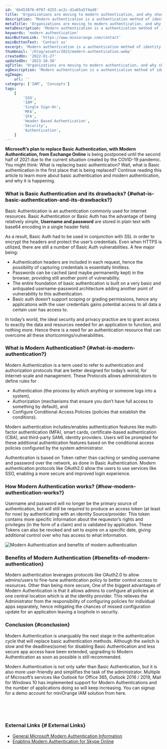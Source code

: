 ```yaml
---
id: '6b453876-0f07-4255-ac2c-d1a65a574ad8'
title: 'Organizations are moving to modern authentication, and why should you too?'
description: 'Modern authentication is a authentication method of identity management that offers more secure user authentication and authorization than possible with basic Authentication. Learn about the benefits of using an identity and access management solution to enable modern authentication for your organization.'
metaTitle: 'Organizations are moving to modern authentication, and why should you too?'
metaDescription: 'Modern authentication is a authentication method of identity management that offers more secure user authentication and authorization than possible with basic Authentication. Learn about the benefits of using an identity and access management solution to enable modern authentication for your organization.'
keywords: 'modern authentication'
mainButtonLink: 'https://www.miniorange.com/contact'
mainButtonText: 'Contact us'
excerpt: 'Modern authentication is a authentication method of identity management that offers more secure user authentication and authorization than possible with basic Authentication. Learn about the benefits of using an identity and access management solution to enable modern authentication for your organization.'
thumbnail: '/blog/assets/2023/modern-authentication.webp'
createdOn: '2022-01-27'
updatedOn: '2023-10-30'
ogTitle: 'Organizations are moving to modern authentication, and why should you too?'
ogDescription: 'Modern authentication is a authentication method of identity management that offers more secure user authentication and authorization than possible with basic Authentication. Learn about the benefits of using an identity and access management solution to enable modern authentication for your organization.'
ogImage:
    url: ''
category: ['IAM', 'Concepts']
tags:
    [
		'SSO',
        'IAM',
        'Single Sign-On',
        'MFA',
        '2FA',
        'Header Based Authentication',
        'Security',
        'Authentication',
    ]
---
```

**Microsoft’s plan to replace Basic Authentication, with Modern Authentication, from Exchange Online** is being postponed until the second half of 2021 due to the current situation created by the COVID-19 pandemic. You might think: What is replacing basic authentication? Wait, what is Basic authentication in the first place that is being replaced? Continue reading this article to learn more about basic authentication and modern authentication, and why it is happening.

### What is Basic Authentication and its drawbacks? {#what-is-basic-authentication-and-its-drawbacks?}
Basic Authentication is an authentication commonly used for internet resources. Basic Authentication or Basic Auth has the advantage of being relatively simple, **Username and password** are stored in plain text with base64 encoding in a single header field.  

As a result, Basic Auth had to be used in conjunction with SSL in order to encrypt the headers and protect the user’s credentials. Even when HTTPS is utilized, there are still a number of Basic Auth vulnerabilities. A few major being:

- Authentication headers are included in each request, hence the possibility of capturing credentials is essentially limitless.
- Passwords can be cached (and maybe permanently kept) in the browser, providing still another point of vulnerability.
- The entire foundation of basic authentication is built on a very basic and antiquated username-password architecture adding another point of vulnerability to this authentication.
- Basic auth doesn’t support scoping or grading permissions, hence any applications with the user credentials gains potential access to all data a certain user has access to.  

In today’s world, the ideal security and privacy practice are to grant access to exactly the data and resources needed for an application to function, and nothing more. Hence there is a need for an authentication resource that can overcome all these shortcomings/vulnerabilities.

 

### What is Modern Authentication? {#what-is-modern-authentication?}
Modern Authentication is a term used to refer to authentication and authorization protocols that are better designed for today’s world, for Internet-scale and management. These Protocols allows administrators to define rules for 

- Authentication (the process by which anything or someone logs into a system),
- Authorization (mechanisms that ensure you don’t have full access to something by default), and
- Configure Conditional Access Policies (policies that establish the conditions).  

Modern authentication includes/enables authentication features like multi-factor authentication (MFA), smart cards, certificate-based authentication (CBA), and third-party SAML identity providers. Users will be prompted for these additional authentication features based on the conditional access policies configured by the system administrator.

Authentication is based on Token rather than caching or sending username and password over the network, as done in Basic Authentication. Modern authentication protocols like OAuth2.0 allow the users to use services like SSO, enabling a more secure and improved login experience. 

 

### How Modern Authentication works? {#how-modern-authentication-works?}
Username and password will no longer be the primary source of authentication, but will still be required to produce an access token (at least for now) by authenticating with an identity Source/provider. This token contains more specific information about the requestor’s rights and privileges (in the form of a claim) and is validated by application. These Tokens can also be revoked and set to expire on a specific date, giving additional control over who has access to what information.

 

![Modern Authentication and benefits of modern authentication](/blog/assets/2023/how-modern-authentication-works.webp)

 

### Benefits of Modern Authentication {#benefits-of-modern-authentication}
Modern authentication leverages protocols like OAuth2.0 to allow admins/users to fine-tune authentication policy to better control access to resources. Other than being more secure, One of the biggest advantages of Modern Authentication is that it allows admins to configure all policies at one central location which is at the identity provider. This relieves the Administrator from the responsibility of configuring policies for individual apps separately, hence mitigating the chances of missed configuration update for an application leaving a loophole in security. 

 

### Conclusion {#conclusion}
Modern Authentication is unarguably the next stage in the authentication cycle that will replace basic authentication methods. Although the switch is slow and the deadlines(some) for disabling Basic Authentication and less secure app access have been extended, upgrading to Modern Authentication as soon as possible is still recommended.   

Modern Authentication is not only safer than Basic Authentication, but it is also more user-friendly and simplifies the task of the administrator. Multiple of Microsoft’s services like Outlook for Office 365, Outlook 2016 / 2019, Mail for Windows 10 has implemented support for Modern Authentications and the number of applications doing so will keep increasing. You can signup for a demo account for miniOrange IAM solution from here.  

&nbsp;  

&nbsp;  


### External Links {# External Links}
- [General Microsoft Modern Authentication Information](http://www.microsoft.com/en-us/microsoft-365/blog/2015/11/19/updated-office-365-modern-authentication-public-preview/)
- [Enabling Modern Authentication for Skype Online](http://social.technet.microsoft.com/wiki/contents/articles/34339.skype-for-business-online-enable-your-tenant-for-modern-authentication.aspx)